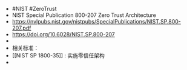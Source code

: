 - #NIST #ZeroTrust
- NIST Special Publication 800-207 Zero Trust Architecture
- https://nvlpubs.nist.gov/nistpubs/SpecialPublications/NIST.SP.800-207.pdf
- https://doi.org/10.6028/NIST.SP.800-207
-
- 相关标准：
- [[NIST SP 1800-35]] : 实施零信任架构
-